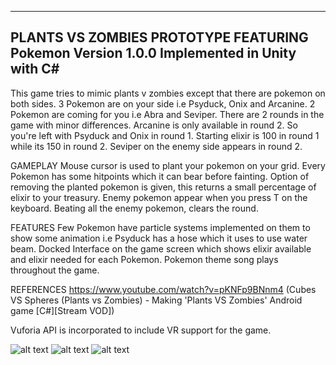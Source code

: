 -----------------------------------------------------------------
PLANTS VS ZOMBIES PROTOTYPE FEATURING Pokemon
Version 1.0.0
Implemented in Unity with C#
-----------------------------------------------------------------

This game tries to mimic plants v zombies except that there are pokemon on both sides. 
3 Pokemon are on your side i.e Psyduck, Onix and Arcanine. 
2 Pokemon are coming for you i.e Abra and Seviper.
There are 2 rounds in the game with minor differences.
Arcanine is only available in round 2. So you're left with Psyduck and Onix in round 1.
Starting elixir is 100 in round 1 while its 150 in round 2.
Seviper on the enemy side appears in round 2.

GAMEPLAY
Mouse cursor is used to plant your pokemon on your grid.
Every Pokemon has some hitpoints which it can bear before fainting.
Option of removing the planted pokemon is given, this returns a small percentage of elixir to your treasury.
Enemy pokemon appear when you press T on the keyboard.
Beating all the enemy pokemon, clears the round.


FEATURES
Few Pokemon have particle systems implemented on them to show some animation i.e Psyduck has a hose which it uses to use water beam.
Docked Interface on the game screen which shows elixir available and elixir needed for each Pokemon.
Pokemon theme song plays throughout the game.

REFERENCES
https://www.youtube.com/watch?v=pKNFp9BNnm4 (Cubes VS Spheres (Plants vs Zombies) - Making 'Plants VS Zombies' Android game [C#][Stream VOD])

Vuforia API is incorporated to include VR support for the game.

![alt text](https://github.com/aliahsan07/pokemonVpokemon/blob/master/Screenshots/1.png)
![alt text](https://github.com/aliahsan07/pokemonVpokemon/blob/master/Screenshots/2.png)
![alt text](https://github.com/aliahsan07/pokemonVpokemon/blob/master/Screenshots/3.png)

